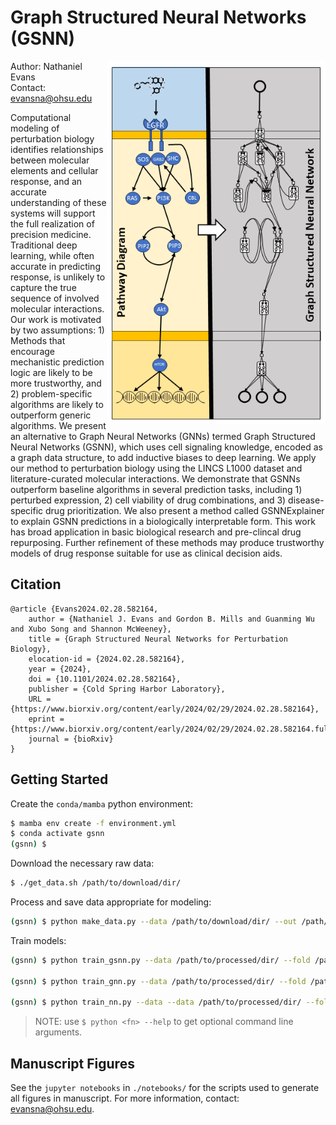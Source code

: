 # Graph Structured Neural Networks (GSNN)

<img align="right" src="./extdata/GSNN_summary.png" width="350">

Author: Nathaniel Evans   
Contact: evansna@ohsu.edu

Computational modeling of perturbation biology identifies relationships between molecular elements and cellular response, and an accurate understanding of these systems will support the full realization of precision medicine. Traditional deep learning, while often accurate in predicting response, is unlikely to capture the true sequence of involved molecular interactions. Our work is motivated by two assumptions: 1) Methods that encourage mechanistic prediction logic are likely to be more trustworthy, and 2) problem-specific algorithms are likely to outperform generic algorithms. We present an alternative to Graph Neural Networks (GNNs) termed Graph Structured Neural Networks (GSNN), which uses cell signaling knowledge, encoded as a graph data structure, to add inductive biases to deep learning. We apply our method to perturbation biology using the LINCS L1000 dataset and literature-curated molecular interactions. We demonstrate that GSNNs outperform baseline algorithms in several prediction tasks, including 1) perturbed expression, 2) cell viability of drug combinations, and 3) disease-specific drug prioritization. We also present a method called GSNNExplainer to explain GSNN predictions in a biologically interpretable form. This work has broad application in basic biological research and pre-clincal drug repurposing. Further refinement of these methods may produce trustworthy models of drug response suitable for use as clinical decision aids.

## Citation 

```
@article {Evans2024.02.28.582164,
	author = {Nathaniel J. Evans and Gordon B. Mills and Guanming Wu and Xubo Song and Shannon McWeeney},
	title = {Graph Structured Neural Networks for Perturbation Biology},
	elocation-id = {2024.02.28.582164},
	year = {2024},
	doi = {10.1101/2024.02.28.582164},
	publisher = {Cold Spring Harbor Laboratory},
	URL = {https://www.biorxiv.org/content/early/2024/02/29/2024.02.28.582164},
	eprint = {https://www.biorxiv.org/content/early/2024/02/29/2024.02.28.582164.full.pdf},
	journal = {bioRxiv}
}
```

## Getting Started

Create the `conda/mamba` python environment: 
```bash 
$ mamba env create -f environment.yml 
$ conda activate gsnn 
(gsnn) $
```

Download the necessary raw data: 
```bash 
$ ./get_data.sh /path/to/download/dir/
```

Process and save data appropriate for modeling: 
```bash 
(gsnn) $ python make_data.py --data /path/to/download/dir/ --out /path/to/processed/dir/ --pathways R-HSA-9006934 --feature_space landmark best-inferred --targetome_targets
```

Train models: 
```bash 
(gsnn) $ python train_gsnn.py --data /path/to/processed/dir/ --fold /path/to/data/partitions/dir/ --out /path/to/output/ 

(gsnn) $ python train_gnn.py --data /path/to/processed/dir/ --fold /path/to/data/partitions/dir/ --out /path/to/output/ 

(gsnn) $ python train_nn.py --data --data /path/to/processed/dir/ --fold /path/to/data/partitions/dir/ --out /path/to/output/
```

> NOTE: use ```$ python <fn> --help``` to get optional command line arguments. 

## Manuscript Figures 

See the `jupyter notebooks` in `./notebooks/` for the scripts used to generate all figures in manuscript. For more information, contact: evansna@ohsu.edu. 
